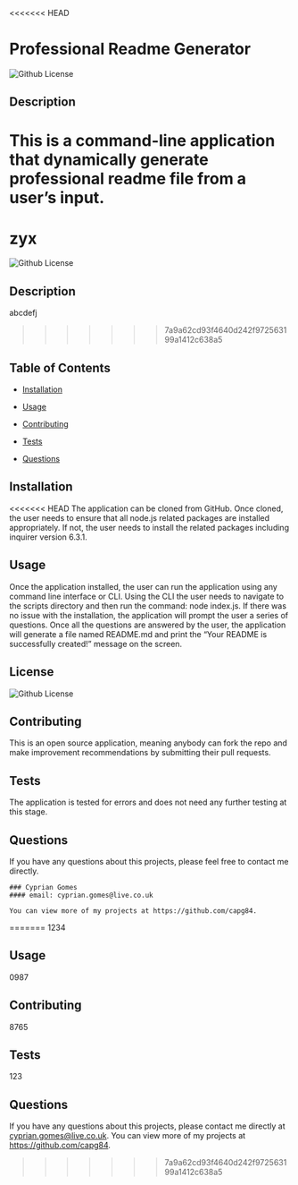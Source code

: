 <<<<<<< HEAD
# Professional Readme Generator
  
  ![Github License](https://img.shields.io/badge/license-MIT-blue.svg)

  
  ## Description 
  This is a command-line application that dynamically generate professional readme file from a user’s input.
=======
# zyx
  
  ![Github License](https://img.shields.io/badge/licence-no%20licence%20required-yellow)

  
  ## Description 
  abcdefj
>>>>>>> 7a9a62cd93f4640d242f972563199a1412c638a5

  ## Table of Contents
  * [Installation](#installation)
  * [Usage](#usage)
  
  * [Contributing](#contributing)
  * [Tests](#tests)
  * [Questions](#questions)
  
  ## Installation 
<<<<<<< HEAD
  The application can be cloned from GitHub. Once cloned, the user needs to ensure that all node.js related packages are installed appropriately. If not, the user needs to install the related packages including inquirer version 6.3.1.

  ## Usage 
  Once the application installed, the user can run the application using any command line interface or CLI. Using the CLI the user needs to navigate to the scripts directory and then run the command: node index.js. If there was no issue with the installation, the application will prompt the user a series of questions. Once all the questions are answered by the user, the application will generate a file named README.md and print the “Your README is successfully created!” message on the screen.

  ## License
  ![Github License](https://img.shields.io/badge/license-MIT-blue.svg) 

  ## Contributing 
  This is an open source application, meaning anybody can fork the repo and make improvement recommendations by submitting their pull requests.

  ## Tests
  The application is tested for errors and does not need any further testing at this stage.

  ## Questions
  If you have any questions about this projects, please feel free to contact me directly.

    ### Cyprian Gomes
    #### email: cyprian.gomes@live.co.uk
  
    You can view more of my projects at https://github.com/capg84.
=======
  1234

  ## Usage 
  0987

  

  ## Contributing 
  8765

  ## Tests
  123

  ## Questions
  If you have any questions about this projects, please contact me directly at cyprian.gomes@live.co.uk. You can view more of my projects at https://github.com/capg84.
>>>>>>> 7a9a62cd93f4640d242f972563199a1412c638a5

